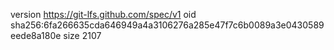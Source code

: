 version https://git-lfs.github.com/spec/v1
oid sha256:6fa266635cda646949a4a3106276a285e47f7c6b0089a3e0430589eede8a180e
size 2107
